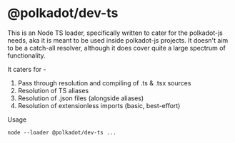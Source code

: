 # @polkadot/dev-ts

This is an Node TS loader, specifically written to cater for the polkadot-js needs, aka it is meant to be used inside polkadot-js projects. It doesn't aim to be a catch-all resolver, although it does cover quite a large spectrum of functionality.

It caters for -

1. Pass through resolution and compiling of .ts & .tsx sources
2. Resolution of TS aliases
3. Resolution of .json files (alongside aliases)
4. Resolution of extensionless imports (basic, best-effort)

Usage

```
node --loader @polkadot/dev-ts ...
```
